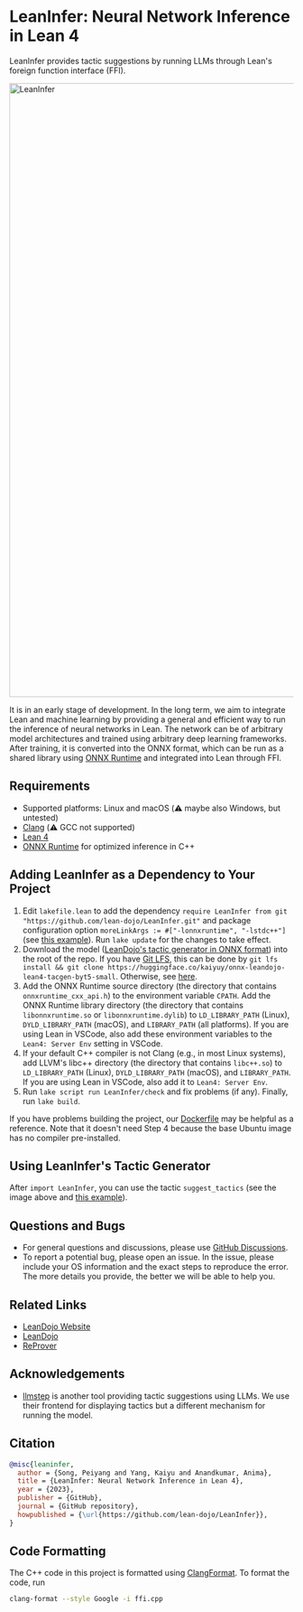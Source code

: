 LeanInfer: Neural Network Inference in Lean 4
=============================================

LeanInfer provides tactic suggestions by running LLMs through Lean's foreign function interface (FFI). 

<img width="1087" alt="LeanInfer" src="https://github.com/lean-dojo/LeanInfer/assets/5431913/f87ec407-29a5-4468-b2fb-a2f6e9105ae9">

It is in an early stage of development. In the long term, we aim to integrate Lean and machine learning by providing a general and efficient way to run the inference of neural networks in Lean. The network can be of arbitrary model architectures and trained using arbitrary deep learning frameworks. After training, it is converted into the ONNX format, which can be run as a shared library using [ONNX Runtime](https://onnxruntime.ai/) and integrated into Lean through FFI. 



## Requirements

* Supported platforms: Linux and macOS (:warning: maybe also Windows, but untested)
* [Clang](https://clang.llvm.org/) (:warning: GCC not supported)
* [Lean 4](https://leanprover.github.io/lean4/doc/quickstart.html)
* [ONNX Runtime](https://github.com/microsoft/onnxruntime/releases) for optimized inference in C++


## Adding LeanInfer as a Dependency to Your Project

1. Edit `lakefile.lean` to add the dependency `require LeanInfer from git "https://github.com/lean-dojo/LeanInfer.git"` and package configuration option `moreLinkArgs := #["-lonnxruntime", "-lstdc++"]` (see [this example](https://github.com/yangky11/lean4-example/blob/LeanInfer-demo/lakefile.lean)). Run `lake update` for the changes to take effect.
1. Download the model ([LeanDojo's tactic generator in ONNX format](https://huggingface.co/kaiyuy/onnx-leandojo-lean4-tacgen-byt5-small)) into the root of the repo. If you have [Git LFS](https://git-lfs.com/), this can be done by `git lfs install && git clone https://huggingface.co/kaiyuy/onnx-leandojo-lean4-tacgen-byt5-small`. Otherwise, see [here](https://huggingface.co/docs/hub/models-downloading).
1. Add the ONNX Runtime source directory (the directory that contains `onnxruntime_cxx_api.h`) to the environment variable `CPATH`. Add the ONNX Runtime library directory (the directory that contains `libonnxruntime.so` or `libonnxruntime.dylib`) to `LD_LIBRARY_PATH` (Linux), `DYLD_LIBRARY_PATH` (macOS), and `LIBRARY_PATH` (all platforms). If you are using Lean in VSCode, also add these environment variables to the `Lean4: Server Env` setting in VSCode.
1. If your default C++ compiler is not Clang (e.g., in most Linux systems), add LLVM's libc++ directory (the directory that contains `libc++.so`) to `LD_LIBRARY_PATH` (Linux), `DYLD_LIBRARY_PATH` (macOS), and `LIBRARY_PATH`. If you are using Lean in VSCode, also add it to `Lean4: Server Env`.
1. Run `lake script run LeanInfer/check` and fix problems (if any). Finally, run `lake build`.


If you have problems building the project, our [Dockerfile](./Dockerfile) may be helpful as a reference. Note that it doesn't need Step 4 because the base Ubuntu image has no compiler pre-installed.


## Using LeanInfer's Tactic Generator

After `import LeanInfer`, you can use the tactic `suggest_tactics` (see the image above and [this example](https://github.com/yangky11/lean4-example/blob/e3bf4abc62fdf6566a01ce9066d152fde3f888d1/Lean4Example.lean#L12)).


## Questions and Bugs

* For general questions and discussions, please use [GitHub Discussions](https://github.com/lean-dojo/LeanInfer/discussions).  
* To report a potential bug, please open an issue. In the issue, please include your OS information and the exact steps to reproduce the error. The more details you provide, the better we will be able to help you. 


## Related Links

* [LeanDojo Website](https://leandojo.org/)
* [LeanDojo](https://github.com/lean-dojo/LeanDojo) 
* [ReProver](https://github.com/lean-dojo/ReProver)


## Acknowledgements

* [llmstep](https://github.com/wellecks/llmstep) is another tool providing tactic suggestions using LLMs. We use their frontend for displaying tactics but a different mechanism for running the model. 



## Citation

```bibtex
@misc{leaninfer,
  author = {Song, Peiyang and Yang, Kaiyu and Anandkumar, Anima},
  title = {LeanInfer: Neural Network Inference in Lean 4},
  year = {2023},
  publisher = {GitHub},
  journal = {GitHub repository},
  howpublished = {\url{https://github.com/lean-dojo/LeanInfer}},
}
```


## Code Formatting

The C++ code in this project is formatted using [ClangFormat](https://clang.llvm.org/docs/ClangFormat.html). To format the code, run
```bash
clang-format --style Google -i ffi.cpp
```

